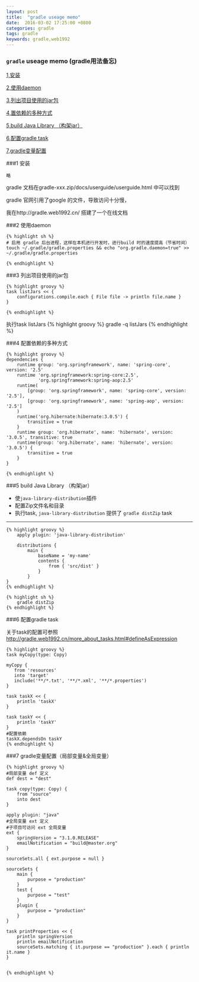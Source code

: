 ```yaml
---
layout: post
title:  "gradle useage memo"
date:  2016-03-02 17:25:00 +0800
categories: gradle
tags: gradle
keywords: gradle,web1992
---
```


###  `gradle` useage memo (gradle用法备忘)

<!--more-->

[1,安装](#1)

[2,使用daemon](#2)

[3,列出项目使用的jar包](#3)

[4,置依赖的多种方式](#4)

[5,build Java Library （构架jar）](#5)

[6,配置gradle task](#6)

[7,gradle变量配置](#7)

###1 安装

	略
gradle 文档在gradle-xxx.zip/docs/userguide/userguide.html 中可以找到

gradle 官网引用了google 的文件，导致访问十分慢，

我在http://gradle.web1992.cn/ 搭建了一个在线文档

	
###2 使用daemon

	{% highlight sh %}
	# 启用 gradle 后台进程，这样在本机进行开发时，进行build 时的速度提高（节省时间）
	touch ~/.gradle/gradle.properties && echo "org.gradle.daemon=true" >> ~/.gradle/gradle.properties
	
	{% endhighlight %}


###3 列出项目使用的jar包

	{% highlight groovy %}
	task listJars << {
		configurations.compile.each { File file -> println file.name }
	}
	
	{% endhighlight %}
执行task listJars
	{% highlight groovy %}
	gradle -q listJars
	{% endhighlight %}

###4 配置依赖的多种方式

	{% highlight groovy %}
	dependencies {
	    runtime group: 'org.springframework', name: 'spring-core', version: '2.5'
	    runtime 'org.springframework:spring-core:2.5',
	            'org.springframework:spring-aop:2.5'
	    runtime(
	        [group: 'org.springframework', name: 'spring-core', version: '2.5'],
	        [group: 'org.springframework', name: 'spring-aop', version: '2.5']
	    )
	    runtime('org.hibernate:hibernate:3.0.5') {
	        transitive = true
	    }
	    runtime group: 'org.hibernate', name: 'hibernate', version: '3.0.5', transitive: true
	    runtime(group: 'org.hibernate', name: 'hibernate', version: '3.0.5') {
	        transitive = true
	    }
	}
	
	{% endhighlight %}
###5 build Java Library （构架jar）

- 使`java-library-distribution`插件
- 配置Zip文件名和目录
- 执行task, `java-library-distribution` 提供了 `gradle distZip` task

---


	{% highlight groovy %}
		apply plugin: 'java-library-distribution'
			
		distributions {
	    	main {
	        	baseName = 'my-name'
	        	contents {
	            	from { 'src/dist' }
	        	}
	    	}
	}
	{% endhighlight %}

	{% highlight sh %}
		gradle distZip
	{% endhighlight %}

###6 配置gradle task

关于task的配置可参照 http://gradle.web1992.cn/more_about_tasks.html#defineAsExpression

	{% highlight groovy %}
	task myCopy(type: Copy)
	
	myCopy {
	   from 'resources'
	   into 'target'
	   include('**/*.txt', '**/*.xml', '**/*.properties')
	}
	
	task taskX << {
	    println 'taskX'
	}
	
	task taskY << {
	    println 'taskY'
	}
	#配置依赖
	taskX.dependsOn taskY
	{% endhighlight %}

###7 gradle变量配置（局部变量&全局变量）

	{% highlight groovy %}
	#局部变量 def 定义
	def dest = "dest"
	
	task copy(type: Copy) {
	    from "source"
	    into dest
	}
	
	apply plugin: "java"
	#全局变量 ext 定义
	#子项目可访问 ext 全局变量
	ext {
	    springVersion = "3.1.0.RELEASE"
	    emailNotification = "build@master.org"
	}
	
	sourceSets.all { ext.purpose = null }
	
	sourceSets {
	    main {
	        purpose = "production"
	    }
	    test {
	        purpose = "test"
	    }
	    plugin {
	        purpose = "production"
	    }
	}
	
	task printProperties << {
	    println springVersion
	    println emailNotification
	    sourceSets.matching { it.purpose == "production" }.each { println it.name }
	}
	
	
	{% endhighlight %}
